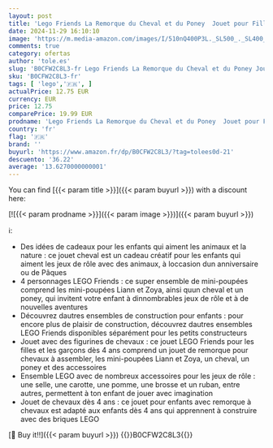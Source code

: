 ```yaml
---
layout: post
title: 'Lego Friends La Remorque du Cheval et du Poney  Jouet pour Filles et Garçons  Figurines de Poupées avec Liann  Zoya et 2 Figurines d animaux  Cadeau pour Enfants Dès 4 Ans 42634'
date: 2024-11-29 16:10:10
image: 'https://m.media-amazon.com/images/I/510nQ400P3L._SL500_._SL400_.jpg'
comments: true
category: ofertas
author: 'tole.es'
slug: 'B0CFW2C8L3-fr Lego Friends La Remorque du Cheval et du Poney Jouet pour...'
sku: 'B0CFW2C8L3-fr'
tags: [ 'lego','🇫🇷', ]
actualPrice: 12.75 EUR
currency: EUR
price: 12.75
comparePrice: 19.99 EUR
prodname: 'Lego Friends La Remorque du Cheval et du Poney  Jouet pour Filles et Garçons  Figurines de Poupées avec Liann  Zoya et 2 Figurines d animaux  Cadeau pour Enfants Dès 4 Ans 42634'
country: 'fr'
flag: '🇫🇷'
brand: ''
buyurl: 'https://www.amazon.fr/dp/B0CFW2C8L3/?tag=tolees0d-21'
descuento: '36.22'
average: '13.6270000000001'
---
```


You can find [{{< param title >}}]({{< param buyurl >}}) with a discount here:

[![{{< param prodname >}}]({{< param image >}})]({{< param buyurl >}})

ℹ️:

- Des idées de cadeaux pour les enfants qui aiment les animaux et la nature : ce jouet cheval est un cadeau créatif pour les enfants qui aiment les jeux de rôle avec des animaux, à loccasion dun anniversaire ou de Pâques
- 4 personnages LEGO Friends : ce super ensemble de mini-poupées comprend les mini-poupées Liann et Zoya, ainsi quun cheval et un poney, qui invitent votre enfant à dinnombrables jeux de rôle et à de nouvelles aventures
- Découvrez dautres ensembles de construction pour enfants : pour encore plus de plaisir de construction, découvrez dautres ensembles LEGO Friends disponibles séparément pour les petits constructeurs
- Jouet avec des figurines de chevaux : ce jouet LEGO Friends pour les filles et les garçons dès 4 ans comprend un jouet de remorque pour chevaux à assembler, les mini-poupées Liann et Zoya, un cheval, un poney et des accessoires
- Ensemble LEGO avec de nombreux accessoires pour les jeux de rôle : une selle, une carotte, une pomme, une brosse et un ruban, entre autres, permettent à ton enfant de jouer avec imagination
- Jouet de chevaux dès 4 ans : ce jouet pour enfants avec remorque à chevaux est adapté aux enfants dès 4 ans qui apprennent à construire avec des briques LEGO

[🛒 Buy it!!]({{< param buyurl >}})
{{<world>}}B0CFW2C8L3{{</world>}}
